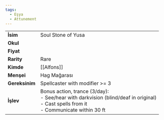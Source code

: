 ```yaml
---
tags:
  - Eşya
  - Attunement
---  
```

  
  
  
|  |  |  
|---|---|  
| **İsim** | Soul Stone of Yusa|  
| **Okul** | |  
| **Fiyat** | |  
| **Rarity** | Rare|  
| **Kimde** | [[Alfons]]|  
| **Menşei** | Hag Mağarası|  
| **Gereksinim** | Spellcaster with modifier >= 3|  
| **İşlev** | Bonus action, trance (3/day):<br>- See/hear with darkvision (blind/deaf in original)<br>- Cast spells from it<br>- Communicate within 30 ft|  
  
  
